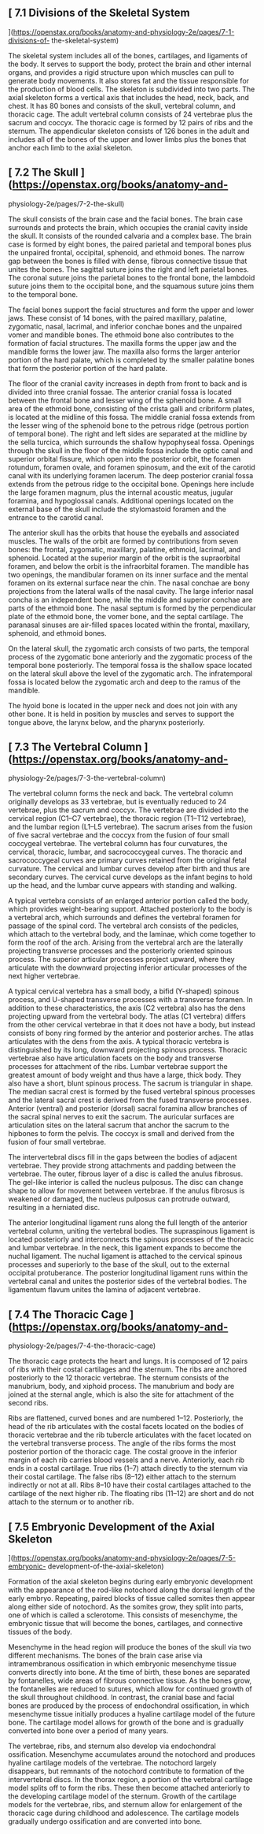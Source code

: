 ## [ 7.1 Divisions of the Skeletal System
](https://openstax.org/books/anatomy-and-physiology-2e/pages/7-1-divisions-of-
the-skeletal-system)

The skeletal system includes all of the bones, cartilages, and ligaments of
the body. It serves to support the body, protect the brain and other internal
organs, and provides a rigid structure upon which muscles can pull to generate
body movements. It also stores fat and the tissue responsible for the
production of blood cells. The skeleton is subdivided into two parts. The
axial skeleton forms a vertical axis that includes the head, neck, back, and
chest. It has 80 bones and consists of the skull, vertebral column, and
thoracic cage. The adult vertebral column consists of 24 vertebrae plus the
sacrum and coccyx. The thoracic cage is formed by 12 pairs of ribs and the
sternum. The appendicular skeleton consists of 126 bones in the adult and
includes all of the bones of the upper and lower limbs plus the bones that
anchor each limb to the axial skeleton.

## [ 7.2 The Skull  ](https://openstax.org/books/anatomy-and-
physiology-2e/pages/7-2-the-skull)

The skull consists of the brain case and the facial bones. The brain case
surrounds and protects the brain, which occupies the cranial cavity inside the
skull. It consists of the rounded calvaria and a complex base. The brain case
is formed by eight bones, the paired parietal and temporal bones plus the
unpaired frontal, occipital, sphenoid, and ethmoid bones. The narrow gap
between the bones is filled with dense, fibrous connective tissue that unites
the bones. The sagittal suture joins the right and left parietal bones. The
coronal suture joins the parietal bones to the frontal bone, the lambdoid
suture joins them to the occipital bone, and the squamous suture joins them to
the temporal bone.

The facial bones support the facial structures and form the upper and lower
jaws. These consist of 14 bones, with the paired maxillary, palatine,
zygomatic, nasal, lacrimal, and inferior conchae bones and the unpaired vomer
and mandible bones. The ethmoid bone also contributes to the formation of
facial structures. The maxilla forms the upper jaw and the mandible forms the
lower jaw. The maxilla also forms the larger anterior portion of the hard
palate, which is completed by the smaller palatine bones that form the
posterior portion of the hard palate.

The floor of the cranial cavity increases in depth from front to back and is
divided into three cranial fossae. The anterior cranial fossa is located
between the frontal bone and lesser wing of the sphenoid bone. A small area of
the ethmoid bone, consisting of the crista galli and cribriform plates, is
located at the midline of this fossa. The middle cranial fossa extends from
the lesser wing of the sphenoid bone to the petrous ridge (petrous portion of
temporal bone). The right and left sides are separated at the midline by the
sella turcica, which surrounds the shallow hypophyseal fossa. Openings through
the skull in the floor of the middle fossa include the optic canal and
superior orbital fissure, which open into the posterior orbit, the foramen
rotundum, foramen ovale, and foramen spinosum, and the exit of the carotid
canal with its underlying foramen lacerum. The deep posterior cranial fossa
extends from the petrous ridge to the occipital bone. Openings here include
the large foramen magnum, plus the internal acoustic meatus, jugular foramina,
and hypoglossal canals. Additional openings located on the external base of
the skull include the stylomastoid foramen and the entrance to the carotid
canal.

The anterior skull has the orbits that house the eyeballs and associated
muscles. The walls of the orbit are formed by contributions from seven bones:
the frontal, zygomatic, maxillary, palatine, ethmoid, lacrimal, and sphenoid.
Located at the superior margin of the orbit is the supraorbital foramen, and
below the orbit is the infraorbital foramen. The mandible has two openings,
the mandibular foramen on its inner surface and the mental foramen on its
external surface near the chin. The nasal conchae are bony projections from
the lateral walls of the nasal cavity. The large inferior nasal concha is an
independent bone, while the middle and superior conchae are parts of the
ethmoid bone. The nasal septum is formed by the perpendicular plate of the
ethmoid bone, the vomer bone, and the septal cartilage. The paranasal sinuses
are air-filled spaces located within the frontal, maxillary, sphenoid, and
ethmoid bones.

On the lateral skull, the zygomatic arch consists of two parts, the temporal
process of the zygomatic bone anteriorly and the zygomatic process of the
temporal bone posteriorly. The temporal fossa is the shallow space located on
the lateral skull above the level of the zygomatic arch. The infratemporal
fossa is located below the zygomatic arch and deep to the ramus of the
mandible.

The hyoid bone is located in the upper neck and does not join with any other
bone. It is held in position by muscles and serves to support the tongue
above, the larynx below, and the pharynx posteriorly.

## [ 7.3 The Vertebral Column  ](https://openstax.org/books/anatomy-and-
physiology-2e/pages/7-3-the-vertebral-column)

The vertebral column forms the neck and back. The vertebral column originally
develops as 33 vertebrae, but is eventually reduced to 24 vertebrae, plus the
sacrum and coccyx. The vertebrae are divided into the cervical region (C1–C7
vertebrae), the thoracic region (T1–T12 vertebrae), and the lumbar region
(L1–L5 vertebrae). The sacrum arises from the fusion of five sacral vertebrae
and the coccyx from the fusion of four small coccygeal vertebrae. The
vertebral column has four curvatures, the cervical, thoracic, lumbar, and
sacrococcygeal curves. The thoracic and sacrococcygeal curves are primary
curves retained from the original fetal curvature. The cervical and lumbar
curves develop after birth and thus are secondary curves. The cervical curve
develops as the infant begins to hold up the head, and the lumbar curve
appears with standing and walking.

A typical vertebra consists of an enlarged anterior portion called the body,
which provides weight-bearing support. Attached posteriorly to the body is a
vertebral arch, which surrounds and defines the vertebral foramen for passage
of the spinal cord. The vertebral arch consists of the pedicles, which attach
to the vertebral body, and the laminae, which come together to form the roof
of the arch. Arising from the vertebral arch are the laterally projecting
transverse processes and the posteriorly oriented spinous process. The
superior articular processes project upward, where they articulate with the
downward projecting inferior articular processes of the next higher vertebrae.

A typical cervical vertebra has a small body, a bifid (Y-shaped) spinous
process, and U-shaped transverse processes with a transverse foramen. In
addition to these characteristics, the axis (C2 vertebra) also has the dens
projecting upward from the vertebral body. The atlas (C1 vertebra) differs
from the other cervical vertebrae in that it does not have a body, but instead
consists of bony ring formed by the anterior and posterior arches. The atlas
articulates with the dens from the axis. A typical thoracic vertebra is
distinguished by its long, downward projecting spinous process. Thoracic
vertebrae also have articulation facets on the body and transverse processes
for attachment of the ribs. Lumbar vertebrae support the greatest amount of
body weight and thus have a large, thick body. They also have a short, blunt
spinous process. The sacrum is triangular in shape. The median sacral crest is
formed by the fused vertebral spinous processes and the lateral sacral crest
is derived from the fused transverse processes. Anterior (ventral) and
posterior (dorsal) sacral foramina allow branches of the sacral spinal nerves
to exit the sacrum. The auricular surfaces are articulation sites on the
lateral sacrum that anchor the sacrum to the hipbones to form the pelvis. The
coccyx is small and derived from the fusion of four small vertebrae.

The intervertebral discs fill in the gaps between the bodies of adjacent
vertebrae. They provide strong attachments and padding between the vertebrae.
The outer, fibrous layer of a disc is called the anulus fibrosus. The gel-like
interior is called the nucleus pulposus. The disc can change shape to allow
for movement between vertebrae. If the anulus fibrosus is weakened or damaged,
the nucleus pulposus can protrude outward, resulting in a herniated disc.

The anterior longitudinal ligament runs along the full length of the anterior
vertebral column, uniting the vertebral bodies. The supraspinous ligament is
located posteriorly and interconnects the spinous processes of the thoracic
and lumbar vertebrae. In the neck, this ligament expands to become the nuchal
ligament. The nuchal ligament is attached to the cervical spinous processes
and superiorly to the base of the skull, out to the external occipital
protuberance. The posterior longitudinal ligament runs within the vertebral
canal and unites the posterior sides of the vertebral bodies. The ligamentum
flavum unites the lamina of adjacent vertebrae.

## [ 7.4 The Thoracic Cage  ](https://openstax.org/books/anatomy-and-
physiology-2e/pages/7-4-the-thoracic-cage)

The thoracic cage protects the heart and lungs. It is composed of 12 pairs of
ribs with their costal cartilages and the sternum. The ribs are anchored
posteriorly to the 12 thoracic vertebrae. The sternum consists of the
manubrium, body, and xiphoid process. The manubrium and body are joined at the
sternal angle, which is also the site for attachment of the second ribs.

Ribs are flattened, curved bones and are numbered 1–12. Posteriorly, the head
of the rib articulates with the costal facets located on the bodies of
thoracic vertebrae and the rib tubercle articulates with the facet located on
the vertebral transverse process. The angle of the ribs forms the most
posterior portion of the thoracic cage. The costal groove in the inferior
margin of each rib carries blood vessels and a nerve. Anteriorly, each rib
ends in a costal cartilage. True ribs (1–7) attach directly to the sternum via
their costal cartilage. The false ribs (8–12) either attach to the sternum
indirectly or not at all. Ribs 8–10 have their costal cartilages attached to
the cartilage of the next higher rib. The floating ribs (11–12) are short and
do not attach to the sternum or to another rib.

## [ 7.5 Embryonic Development of the Axial Skeleton
](https://openstax.org/books/anatomy-and-physiology-2e/pages/7-5-embryonic-
development-of-the-axial-skeleton)

Formation of the axial skeleton begins during early embryonic development with
the appearance of the rod-like notochord along the dorsal length of the early
embryo. Repeating, paired blocks of tissue called somites then appear along
either side of notochord. As the somites grow, they split into parts, one of
which is called a sclerotome. This consists of mesenchyme, the embryonic
tissue that will become the bones, cartilages, and connective tissues of the
body.

Mesenchyme in the head region will produce the bones of the skull via two
different mechanisms. The bones of the brain case arise via intramembranous
ossification in which embryonic mesenchyme tissue converts directly into bone.
At the time of birth, these bones are separated by fontanelles, wide areas of
fibrous connective tissue. As the bones grow, the fontanelles are reduced to
sutures, which allow for continued growth of the skull throughout childhood.
In contrast, the cranial base and facial bones are produced by the process of
endochondral ossification, in which mesenchyme tissue initially produces a
hyaline cartilage model of the future bone. The cartilage model allows for
growth of the bone and is gradually converted into bone over a period of many
years.

The vertebrae, ribs, and sternum also develop via endochondral ossification.
Mesenchyme accumulates around the notochord and produces hyaline cartilage
models of the vertebrae. The notochord largely disappears, but remnants of the
notochord contribute to formation of the intervertebral discs. In the thorax
region, a portion of the vertebral cartilage model splits off to form the
ribs. These then become attached anteriorly to the developing cartilage model
of the sternum. Growth of the cartilage models for the vertebrae, ribs, and
sternum allow for enlargement of the thoracic cage during childhood and
adolescence. The cartilage models gradually undergo ossification and are
converted into bone.

